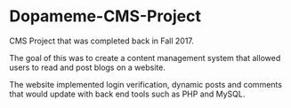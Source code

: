 # Dopameme-CMS-Project

CMS Project that was completed back in Fall 2017.

The goal of this was to create a content management system that allowed users to read and post blogs on a website.

The website implemented login verification, dynamic posts and comments that would update with back end tools such as PHP and MySQL. 
